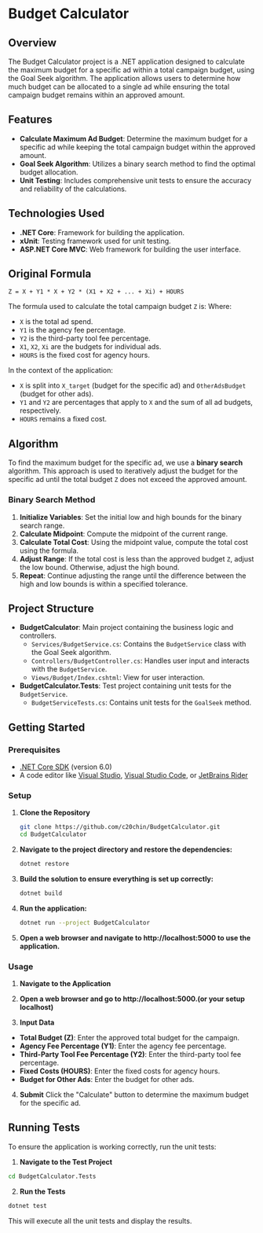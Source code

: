 # Budget Calculator

## Overview

The Budget Calculator project is a .NET application designed to calculate the maximum budget for a specific ad within a total campaign budget, using the Goal Seek algorithm. The application allows users to determine how much budget can be allocated to a single ad while ensuring the total campaign budget remains within an approved amount.

## Features

- **Calculate Maximum Ad Budget**: Determine the maximum budget for a specific ad while keeping the total campaign budget within the approved amount.
- **Goal Seek Algorithm**: Utilizes a binary search method to find the optimal budget allocation.
- **Unit Testing**: Includes comprehensive unit tests to ensure the accuracy and reliability of the calculations.

## Technologies Used

- **.NET Core**: Framework for building the application.
- **xUnit**: Testing framework used for unit testing.
- **ASP.NET Core MVC**: Web framework for building the user interface.

## Original Formula
```
Z = X + Y1 * X + Y2 * (X1 + X2 + ... + Xi) + HOURS
```
The formula used to calculate the total campaign budget `Z` is:
Where:
- `X` is the total ad spend.
- `Y1` is the agency fee percentage.
- `Y2` is the third-party tool fee percentage.
- `X1`, `X2`, `Xi` are the budgets for individual ads.
- `HOURS` is the fixed cost for agency hours.

In the context of the application:
- `X` is split into `X_target` (budget for the specific ad) and `OtherAdsBudget` (budget for other ads).
- `Y1` and `Y2` are percentages that apply to `X` and the sum of all ad budgets, respectively.
- `HOURS` remains a fixed cost.

## Algorithm

To find the maximum budget for the specific ad, we use a **binary search** algorithm. This approach is used to iteratively adjust the budget for the specific ad until the total budget `Z` does not exceed the approved amount. 

### Binary Search Method

1. **Initialize Variables**: Set the initial low and high bounds for the binary search range.
2. **Calculate Midpoint**: Compute the midpoint of the current range.
3. **Calculate Total Cost**: Using the midpoint value, compute the total cost using the formula.
4. **Adjust Range**: If the total cost is less than the approved budget `Z`, adjust the low bound. Otherwise, adjust the high bound.
5. **Repeat**: Continue adjusting the range until the difference between the high and low bounds is within a specified tolerance.



## Project Structure

- **BudgetCalculator**: Main project containing the business logic and controllers.
  - `Services/BudgetService.cs`: Contains the `BudgetService` class with the Goal Seek algorithm.
  - `Controllers/BudgetController.cs`: Handles user input and interacts with the `BudgetService`.
  - `Views/Budget/Index.cshtml`: View for user interaction.
- **BudgetCalculator.Tests**: Test project containing unit tests for the `BudgetService`.
  - `BudgetServiceTests.cs`: Contains unit tests for the `GoalSeek` method.

## Getting Started

### Prerequisites

- [.NET Core SDK](https://dotnet.microsoft.com/download) (version 6.0)
- A code editor like [Visual Studio](https://visualstudio.microsoft.com/), [Visual Studio Code](https://code.visualstudio.com/), or [JetBrains Rider](https://www.jetbrains.com/rider/)

### Setup

1. **Clone the Repository**

   ```bash
   git clone https://github.com/c20chin/BudgetCalculator.git
   cd BudgetCalculator
   ```

2. **Navigate to the project directory and restore the dependencies:**

    ```bash
    dotnet restore
    ```

3. **Build the solution to ensure everything is set up correctly:**

    ```bash
    dotnet build
    ```

4. **Run the application:**

    ```bash
    dotnet run --project BudgetCalculator
    ```

5. **Open a web browser and navigate to http://localhost:5000 to use the application.**

### Usage
1. **Navigate to the Application**

2. **Open a web browser and go to http://localhost:5000.(or your setup localhost)**

3. **Input Data**

- **Total Budget (Z)**: Enter the approved total budget for the campaign.
- **Agency Fee Percentage (Y1)**: Enter the agency fee percentage.
- **Third-Party Tool Fee Percentage (Y2)**: Enter the third-party tool fee percentage.
- **Fixed Costs (HOURS)**: Enter the fixed costs for agency hours.
- **Budget for Other Ads**: Enter the budget for other ads.

4. **Submit**
Click the "Calculate" button to determine the maximum budget for the specific ad.

## Running Tests
To ensure the application is working correctly, run the unit tests:

1. **Navigate to the Test Project**

```bash
cd BudgetCalculator.Tests
```

2. **Run the Tests**

```bash
dotnet test
```

This will execute all the unit tests and display the results.



